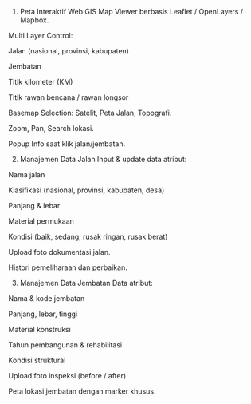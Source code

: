 1. Peta Interaktif
Web GIS Map Viewer berbasis Leaflet / OpenLayers / Mapbox.

Multi Layer Control:

Jalan (nasional, provinsi, kabupaten)

Jembatan

Titik kilometer (KM)

Titik rawan bencana / rawan longsor

Basemap Selection: Satelit, Peta Jalan, Topografi.

Zoom, Pan, Search lokasi.

Popup Info saat klik jalan/jembatan.

2. Manajemen Data Jalan
Input & update data atribut:

Nama jalan

Klasifikasi (nasional, provinsi, kabupaten, desa)

Panjang & lebar

Material permukaan

Kondisi (baik, sedang, rusak ringan, rusak berat)

Upload foto dokumentasi jalan.

Histori pemeliharaan dan perbaikan.

3. Manajemen Data Jembatan
Data atribut:

Nama & kode jembatan

Panjang, lebar, tinggi

Material konstruksi

Tahun pembangunan & rehabilitasi

Kondisi struktural

Upload foto inspeksi (before / after).

Peta lokasi jembatan dengan marker khusus.
